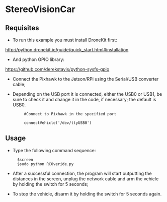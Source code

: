 # StereoVisionCar

## Requisites

  - To run this example you must install DroneKit first:
  
  http://python.dronekit.io/guide/quick_start.html#installation
  
  - And python GPIO library:
  
  https://github.com/derekstavis/python-sysfs-gpio

 - Connect the Pixhawk to the Jetson/RPi using the Serial/USB converter cable;

 - Depending on the USB port it is connected, either the USB0 or USB1, be sure to check it and change it in the code, if necessary; the default is USB0.
 
			#Connect to Pixhawk in the specified port

			connectVehicle('/dev/ttyUSB0')
      
## Usage

- Type the following command sequence:

		$screen
		$sudo python RCOveride.py

- After a successful connection, the program will start outputting the distances in the screen, unplug the network cable and arm the vehicle by holding the switch for 5 seconds;

- To stop the vehicle, disarm it by holding the switch for 5 seconds again.


  
  
  
